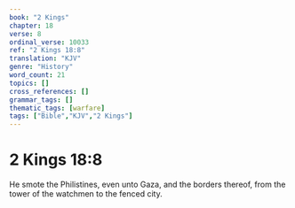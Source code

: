 ```yaml
---
book: "2 Kings"
chapter: 18
verse: 8
ordinal_verse: 10033
ref: "2 Kings 18:8"
translation: "KJV"
genre: "History"
word_count: 21
topics: []
cross_references: []
grammar_tags: []
thematic_tags: [warfare]
tags: ["Bible","KJV","2 Kings"]
---
```


# 2 Kings 18:8

He smote the Philistines, even unto Gaza, and the borders thereof, from the tower of the watchmen to the fenced city.
